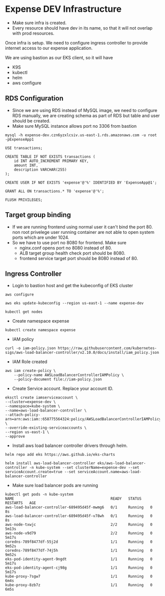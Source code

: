 # Expense DEV Infrastructure

* Make sure infra is created. 
* Every resource should have dev in its name, so that it will not overlap with prod resources.

Once infra is setup. We need to configure ingress controller to provide internet access to our expense application.

We are using bastion as our EKS client, so it will have
* K9S
* kubectl
* helm
* aws configure

## RDS Configuration
* Since we are using RDS instead of MySQL image, we need to configure RDS manually, we are creating schema as part of RDS but table and user should be created.
* Make sure MySQL instance allows port no 3306 from bastion

```
mysql -h expense-dev.czn6yzxlcsiv.us-east-1.rds.amazonaws.com -u root -pExpenseApp1
```
```
USE transactions;
```
```
CREATE TABLE IF NOT EXISTS transactions (
    id INT AUTO_INCREMENT PRIMARY KEY,
    amount INT,
    description VARCHAR(255)
);
```
```
CREATE USER IF NOT EXISTS 'expense'@'%' IDENTIFIED BY 'ExpenseApp@1';
```
```
GRANT ALL ON transactions.* TO 'expense'@'%';
```
```
FLUSH PRIVILEGES;
```

## Target group binding
* If we are running frontend using normal user it can't bind the port 80. non root privelege user running container are not able to open system ports which are under 1024.
* So we have to use port no 8080 for frontend. Make sure
    * nginx.conf opens port no 8080 instead of 80.
    * ALB target group health check port should be 8080.
    * frontend service target port should be 8080 instead of 80.

## Ingress Controller

* Login to bastion host and get the kubeconfig of EKS cluster
```
aws configure
```

```
aws eks update-kubeconfig --region us-east-1 --name expense-dev
```

```
kubectl get nodes
```

* Create namespace expense
```
kubectl create namespace expense
```

* IAM policy

```
curl -o iam-policy.json https://raw.githubusercontent.com/kubernetes-sigs/aws-load-balancer-controller/v2.10.0/docs/install/iam_policy.json
```

* IAM Role created
```
aws iam create-policy \
    --policy-name AWSLoadBalancerControllerIAMPolicy \
    --policy-document file://iam-policy.json
```
* Create Service account. Replace your account ID.
```
eksctl create iamserviceaccount \
--cluster=expense-dev \
--namespace=kube-system \
--name=aws-load-balancer-controller \
--attach-policy-arn=arn:aws:iam::658775564324:policy/AWSLoadBalancerControllerIAMPolicy \
--override-existing-serviceaccounts \
--region us-east-1 \
--approve
```

* Install aws load balancer controller drivers through helm.

```
helm repo add eks https://aws.github.io/eks-charts
```

```
helm install aws-load-balancer-controller eks/aws-load-balancer-controller -n kube-system --set clusterName=expense-dev --set serviceAccount.create=true --set serviceAccount.name=aws-load-balancer-controller
```

* Make sure load balancer pods are running

```
kubectl get pods -n kube-system
NAME                                            READY   STATUS    RESTARTS   AGE
aws-load-balancer-controller-689495d45f-mwmg6   0/1     Running   0          8s
aws-load-balancer-controller-689495d45f-v78wh   0/1     Running   0          8s
aws-node-txwjc                                  2/2     Running   0          5m13s
aws-node-v9d79                                  2/2     Running   0          5m17s
coredns-789f8477df-55j2d                        1/1     Running   0          9m52s
coredns-789f8477df-74j5h                        1/1     Running   0          9m52s
eks-pod-identity-agent-9ngdt                    1/1     Running   0          5m17s
eks-pod-identity-agent-cj98g                    1/1     Running   0          5m17s
kube-proxy-7sgw7                                1/1     Running   0          6m4s
kube-proxy-8zb7z                                1/1     Running   0          6m5s
```